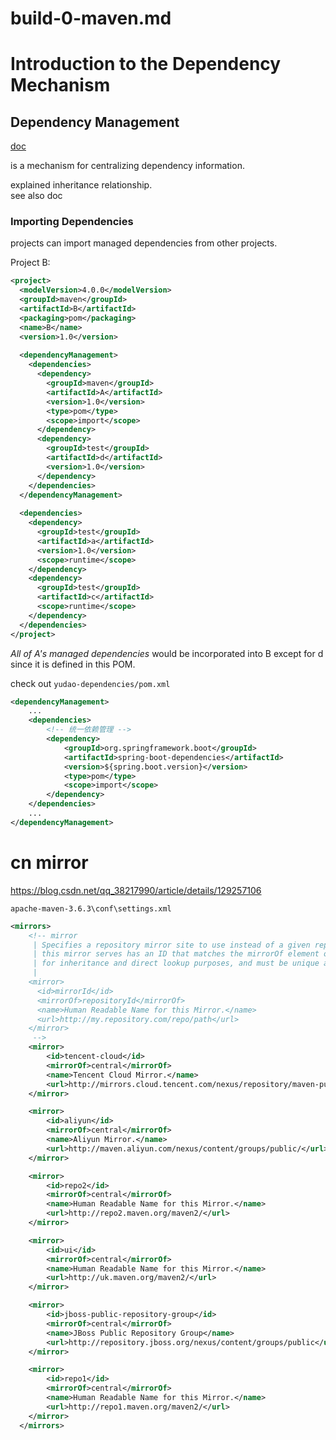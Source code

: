 # build-0-maven.md

# Introduction to the Dependency Mechanism

## Dependency Management


[doc](https://maven.apache.org/guides/introduction/introduction-to-dependency-mechanism.html#dependency-management)

is a mechanism for centralizing dependency information.

explained inheritance relationship.  
see also doc


### Importing Dependencies

projects can import managed dependencies from other projects.

Project B:
```xml
<project>
  <modelVersion>4.0.0</modelVersion>
  <groupId>maven</groupId>
  <artifactId>B</artifactId>
  <packaging>pom</packaging>
  <name>B</name>
  <version>1.0</version>
 
  <dependencyManagement>
    <dependencies>
      <dependency>
        <groupId>maven</groupId>
        <artifactId>A</artifactId>
        <version>1.0</version>
        <type>pom</type>
        <scope>import</scope>
      </dependency>
      <dependency>
        <groupId>test</groupId>
        <artifactId>d</artifactId>
        <version>1.0</version>
      </dependency>
    </dependencies>
  </dependencyManagement>
 
  <dependencies>
    <dependency>
      <groupId>test</groupId>
      <artifactId>a</artifactId>
      <version>1.0</version>
      <scope>runtime</scope>
    </dependency>
    <dependency>
      <groupId>test</groupId>
      <artifactId>c</artifactId>
      <scope>runtime</scope>
    </dependency>
  </dependencies>
</project>
```

*All of A's managed dependencies* would be incorporated into B except for d since it is defined in this POM.

check out `yudao-dependencies/pom.xml`
```xml
<dependencyManagement>
    ...
    <dependencies>
        <!-- 统一依赖管理 -->
        <dependency>
            <groupId>org.springframework.boot</groupId>
            <artifactId>spring-boot-dependencies</artifactId>
            <version>${spring.boot.version}</version>
            <type>pom</type>
            <scope>import</scope>
        </dependency>
    </dependencies>
    ...
</dependencyManagement>
```

# cn mirror

<https://blog.csdn.net/qq_38217990/article/details/129257106>

`apache-maven-3.6.3\conf\settings.xml`
```xml
<mirrors>
    <!-- mirror
     | Specifies a repository mirror site to use instead of a given repository. The repository that
     | this mirror serves has an ID that matches the mirrorOf element of this mirror. IDs are used
     | for inheritance and direct lookup purposes, and must be unique across the set of mirrors.
     |
    <mirror>
      <id>mirrorId</id>
      <mirrorOf>repositoryId</mirrorOf>
      <name>Human Readable Name for this Mirror.</name>
      <url>http://my.repository.com/repo/path</url>
    </mirror>
     -->
    <mirror>
        <id>tencent-cloud</id>
        <mirrorOf>central</mirrorOf>
        <name>Tencent Cloud Mirror.</name>
        <url>http://mirrors.cloud.tencent.com/nexus/repository/maven-public/</url>
    </mirror>

    <mirror>
        <id>aliyun</id>
        <mirrorOf>central</mirrorOf>
        <name>Aliyun Mirror.</name>
        <url>http://maven.aliyun.com/nexus/content/groups/public/</url>
    </mirror>

    <mirror>
        <id>repo2</id>
        <mirrorOf>central</mirrorOf>
        <name>Human Readable Name for this Mirror.</name>
        <url>http://repo2.maven.org/maven2/</url>
    </mirror>

    <mirror>
        <id>ui</id>
        <mirrorOf>central</mirrorOf>
        <name>Human Readable Name for this Mirror.</name>
        <url>http://uk.maven.org/maven2/</url>
    </mirror>

    <mirror>
        <id>jboss-public-repository-group</id>
        <mirrorOf>central</mirrorOf>
        <name>JBoss Public Repository Group</name>
        <url>http://repository.jboss.org/nexus/content/groups/public</url>
    </mirror>

    <mirror>
        <id>repo1</id>
        <mirrorOf>central</mirrorOf>
        <name>Human Readable Name for this Mirror.</name>
        <url>http://repo1.maven.org/maven2/</url>
    </mirror>
  </mirrors>
```

